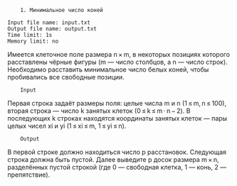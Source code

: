 		1. Минимальное число коней

    Input file name: input.txt
    Output file name: output.txt
    Time limit: 1s
    Memory limit: no

Имеется клеточное поле размера n × m, в некоторых позициях которого расставлены чёрные фигуры (m — число столбцов, а n — число строк). Необходимо расставить минимальное число белых коней, чтобы пробивались все свободные позиции.

		Input
Первая строка задаёт размеры поля: целые числа m и n (1 ≤ m, n ≤ 100), вторая строка — число k занятых клеток (0 ≤ k ≤ m ⋅ n − 2). В последующих k строках находятся координаты занятых клеток — пары целых чисел xi и yi (1 ≤ xi ≤ m, 1 ≤ yi ≤ n).

		Output
В первой строке должно находиться число p расстановок. Следующая строка должна быть пустой. Далее выведите p досок размера m × n, разделённых пустой строкой (где 0 — свободная клетка, 1 — конь, 2 — препятствие).
